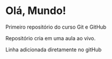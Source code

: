 # Olá, Mundo!
 Primeiro repositório do curso Git e GitHub

 Repositório cria em uma aula ao vivo.
 
 Linha adicionada diretamente no gitHub
